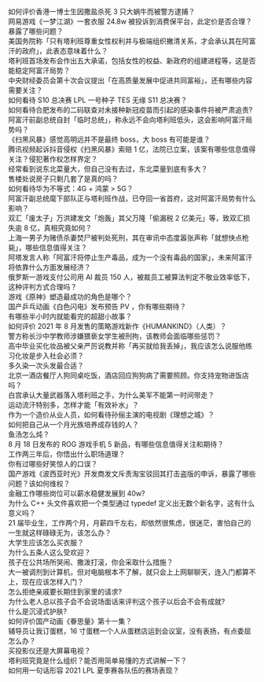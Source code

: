 如何评价香港一博士生因撒盐杀死 3 只大蜗牛而被警方逮捕？  
网易游戏《一梦江湖》一套衣服 24.8w 被投诉到消费保平台，此定价是否合理？暴露了哪些问题？  
美国务院称「只有塔利班尊重女性权利并与极端组织撇清关系，才会承认其在阿富汗的政府」，此表态意味着什么？  
塔利班首场发布会作出五大承诺，包括女性的权益、新政府的组建进程等，这是否能稳定阿富汗局势？  
中央财经委员会第十次会议提出「在高质量发展中促进共同富裕」，还有哪些内容需要关注？  
如何看待 S10 总决赛 LPL 一号种子 TES 无缘 S11 总决赛？  
如何看待合肥发布的二码联查对未接种新冠疫苗而引起的感染事件将被严肃追责?  
阿富汗前副总统自封「临时总统」，称永远不会向塔利班低头，这会影响阿富汗局势吗？  
《扫黑风暴》感觉高明远并不是最终 boss，大 boss 有可能是谁？  
腾讯视频起诉抖音侵权《扫黑风暴》索赔 1 亿，法院已立案，该案有哪些信息值得关注？侵犯著作权怎样界定？  
经常看到说东北菜量大，但自己没有去过，东北菜量到底有多大？  
售楼处说房子只剩几套了是真的吗？  
如何看待华为不等式：4G + 鸿蒙 > 5G？  
阿富汗副总统麾下部队正与塔利班作战，已夺回一省首府，这对阿富汗局势有什么影响？  
双汇「废太子」万洪建发文「炮轰」其父万隆「偷漏税 2 亿美元」等，致双汇损失逾 8 亿，真相究竟如何？  
上海一男子为赌债杀妻焚尸被判处死刑，其在审讯中态度嚣张声称「就想快点枪毙」，哪些信息值得关注？  
阿塔发言人称「阿富汗将停止生产毒品，成为一个没有毒品的国家」，未来阿富汗将依靠什么方面发展经济？  
俄罗斯一游戏支付公司用 AI 裁员 150 人，被裁员工被算法判定不敬业效率低下，这种评判方式合理吗？  
游戏《原神》塑造最成功的角色是哪个？  
国产乒乓动画《白色闪电》发布预告 PV ，你有哪些期待？  
有哪些半小时内就能看完的超甜小故事？  
如何评价 2021 年 8 月发售的策略游戏新作《HUMANKIND》（人类）？  
警方称长沙中学教师涉嫌猥亵女学生被刑拘，该教师会面临哪些惩罚？  
高中毕业买化妆品被父亲严厉说教并称「再买就给我丢掉」，我应该怎么说服他练习化妆是步入社会必须？  
多久染一次头发最合适？  
北京一酒店餐厅人狗同桌吃饭，酒店回应狗狗病了需要照顾。你支持宠物进饭店吗？  
白宫承认大量武器落入塔利班之手，为什么美军不能第一时间带走？  
运动流汗特别多，怎样才能「有效补水」？  
作为一个造价从业人员，如何看待孙俪主演的电视剧《理想之城》？  
如何把自己从一个月光族培养成存钱的人？  
鱼汤怎么炖？  
8 月 18 日发布的 ROG 游戏手机 5 新品，有哪些信息值得关注和期待？  
工作两三年后，你悟出什么职场道理？  
你有过哪些好笑惊人的口误？  
国产游戏《波西亚时光》开发商发文斥责淘宝驳回其打击盗版的申诉，暴露了哪些问题？该如何维权？  
金融工作哪些岗位可以薪水稳健发展到 40w?  
为什么 C++ 头文件喜欢把一个类型通过 typedef 定义出无数个新名字，这有什么意义吗？  
21 届毕业生，工作两个月，月薪四千左右，却依然很焦虑，很迷茫，害怕自己的一生就这样碌碌无为，该怎么办？  
大学生应该怎么买衣服？  
为什么五条人这么受欢迎？  
孩子在公共场所哭闹、撒泼打滚，你会采取什么措施？  
大一被调剂到计算机，但对电脑根本不了解，就只会上上网聊聊天，连入门都算不上，现在应该怎样入门？  
怎么拒绝亲戚要长期住到家里的请求?  
为什么老人总以孩子会不会说场面话来评判这个孩子以后会不会有成就?  
什么是沉浸式护肤?  
如何评价国产动画《眷思量》第十一集？  
辅导员让我订蛋糕，16 寸蛋糕一个人从蛋糕店运到会议室，没有表扬，有点委屈怎么办？  
买投影仪还是大屏幕电视？  
塔利班究竟是什么组织？能否用简单易懂的方式讲解一下？  
如何用一句话形容 2021 LPL 夏季赛各队伍的赛场表现？  
